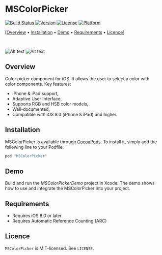 MSColorPicker
===============
[![Build Status](https://travis-ci.org/sgl0v/MSColorPicker.svg?branch=master)](https://travis-ci.org/sgl0v/MSColorPicker)
[![Version](https://img.shields.io/cocoapods/v/MSColorPicker.svg?style=flat)](http://cocoadocs.org/docsets/MSColorPicker)
[![License](https://img.shields.io/cocoapods/l/MSColorPicker.svg?style=flat)](http://cocoadocs.org/docsets/MSColorPicker)
[![Platform](https://img.shields.io/cocoapods/p/MSColorPicker.svg?style=flat)](http://cocoadocs.org/docsets/MSColorPicker)

[[Overview](#overview) &bull; [Installation](#installation) &bull; [Demo](#demo) &bull; [Requirements](#requirements) &bull; [Licence](#licence)]

<br>

![Alt text](https://raw.githubusercontent.com/sgl0v/MSColorPicker/master/screenshots/sample_iphone.gif)
![Alt text](https://raw.githubusercontent.com/sgl0v/MSColorPicker/master/screenshots/sample_ipad.gif)

## <a name="overview"></a>Overview

Color picker component for iOS. It allows the user to select a color with color components. Key features:

- iPhone & iPad support,
- Adaptive User Interface,
- Supports RGB and HSB color models,
- Well-documented,
- Compatible with iOS 8.0 (iPhone &amp; iPad) and higher.

## Installation

MSColorPicker is available through [CocoaPods](http://cocoapods.org). To install
it, simply add the following line to your Podfile:

```ruby
pod "MSColorPicker"
```

## Demo

Build and run the <i>MSColorPickerDemo</i> project in Xcode. The demo shows how to use and integrate the MSColorPicker into your project.

## <a name="overview"></a>Requirements

- Requires iOS 8.0 or later
- Requires Automatic Reference Counting (ARC)

## <a name="licence"></a>Licence

`MSColorPicker` is MIT-licensed. See `LICENSE`.